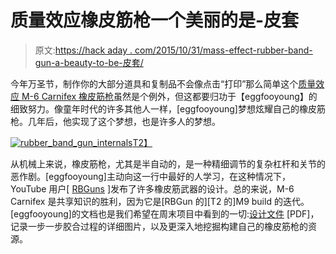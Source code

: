 # 质量效应橡皮筋枪一个美丽的是-皮套

> 原文:[https://hack aday . com/2015/10/31/mass-effect-rubber-band-gun-a-beauty-to-be-皮套/](https://hackaday.com/2015/10/31/mass-effect-rubber-band-gun-a-beauty-to-be-holster/)

今年万圣节，制作你的大部分道具和复制品不会像点击“打印”那么简单这个[质量效应 M-6 Carnifex 橡皮筋枪](http://www.instructables.com/id/Laser-Cut-M-6-Carnifex-Rubber-Band-Gun-from-Mass-E/?ALLSTEPS)虽然是个例外，但这都要归功于【eggfooyoung】的细致努力。像童年时代的许多其他人一样，[eggfooyoung]梦想炫耀自己的橡皮筋枪。几年后，他实现了这个梦想，也是许多人的梦想。

[![rubber_band_gun_internals](../Images/5f77f6a5935ce8db68ac7e7b99dd82ac.png)T2】](https://hackaday.com/wp-content/uploads/2015/10/rubber_band_gun_internals.jpg)

从机械上来说，橡皮筋枪，尤其是半自动的，是一种精细调节的复杂杠杆和关节的恶作剧。[eggfooyoung]主动向这一行中最好的人学习，在这种情况下，YouTube 用户[ [RBGuns](https://www.youtube.com/channel/UCJ0TanuhfhmuOC_DhcipJ_w) ]发布了许多橡皮筋武器的设计。总的来说，M-6 Carnifex 是共享知识的胜利，因为它是[RBGun 的][T2 的]M9 build 的迭代。[eggfooyoung]的文档也是我们希望在周末项目中看到的一切:[设计文件](http://www.instructables.com/files/orig/F1B/0H7N/IGCLQIHN/F1B0H7NIGCLQIHN.pdf) [PDF]，记录一步一步胶合过程的详细图片，以及更深入地挖掘构建自己的橡皮筋枪的资源。